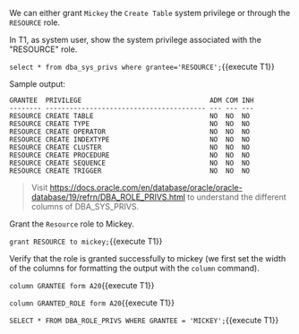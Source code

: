

We can either grant `Mickey` the `Create Table` system privilege or through the `RESOURCE` role.


In T1, as system user, show the system privilege associated with the "RESOURCE" role.

`select * from dba_sys_privs where grantee='RESOURCE';`{{execute T1}}

Sample output:

```
GRANTEE  PRIVILEGE                                ADM COM INH
-------- ---------------------------------------- --- --- ---
RESOURCE CREATE TABLE                             NO  NO  NO
RESOURCE CREATE TYPE                              NO  NO  NO
RESOURCE CREATE OPERATOR                          NO  NO  NO
RESOURCE CREATE INDEXTYPE                         NO  NO  NO
RESOURCE CREATE CLUSTER                           NO  NO  NO
RESOURCE CREATE PROCEDURE                         NO  NO  NO
RESOURCE CREATE SEQUENCE                          NO  NO  NO
RESOURCE CREATE TRIGGER                           NO  NO  NO
```

> Visit https://docs.oracle.com/en/database/oracle/oracle-database/19/refrn/DBA_ROLE_PRIVS.html to understand  the different columns of DBA_SYS_PRIVS.


Grant the `Resource` role to Mickey.

`grant RESOURCE to mickey;`{{execute T1}}


Verify that the role is granted successfully to mickey (we first set the width of the columns for formatting the output with the `column` command). 

`column GRANTEE form A20`{{execute T1}}

`column GRANTED_ROLE form A20`{{execute T1}}

`SELECT * FROM DBA_ROLE_PRIVS WHERE GRANTEE = 'MICKEY';`{{execute T1}}